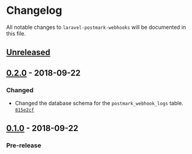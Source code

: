 # Changelog

All notable changes to `laravel-postmark-webhooks` will be documented in this file.

## [Unreleased]

## [0.2.0] - 2018-09-22

### Changed
- Changed the database schema for the `postmark_webhook_logs` table. [`815e2cf`](https://github.com/mvdnbrk/postmark-inbound/commit/815e2cfd48d1f279925f36e2b877eee7c9346ac6)

## [0.1.0] - 2018-09-22

### Pre-release

[Unreleased]: https://github.com/mvdnbrk/postmark-inbound/compare/v0.2.0...HEAD
[0.2.0]: https://github.com/mvdnbrk/postmark-inbound/compare/v0.1.0...v0.2.0
[0.1.0]: https://github.com/mvdnbrk/laravel-postmark-webhooks/tree/v0.1.0
